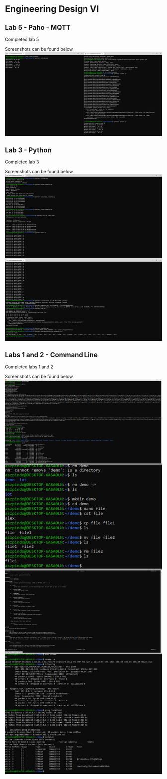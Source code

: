 # Engineering Design VI

## Lab 5 - Paho - MQTT
Completed lab 5 

Screenshots can be found below
![Lab_5_Screenshot_1.png](https://github.com/aszpindo/Engineering-Design-6/blob/main/Lab_Images/Lab_5_Screenshot_1.png)

## Lab 3 - Python
Completed lab 3 

Screenshots can be found below
![Lab_3_Screenshot_1.png](https://github.com/aszpindo/Engineering-Design-6/blob/main/Lab_Images/Lab_3_Screenshot_1.png)
![Lab_3_Screenshot_2.png](https://github.com/aszpindo/Engineering-Design-6/blob/main/Lab_Images/Lab_3_Screenshot_2.png)

## Labs 1 and 2 - Command Line
Completed labs 1 and 2 

Screenshots can be found below
![Lab_1_Screenshot_1.png](https://github.com/aszpindo/Engineering-Design-6/blob/main/Lab_Images/Lab_1_Screenshot_1.png)
![Lab_1_Screenshot_2.png](https://github.com/aszpindo/Engineering-Design-6/blob/main/Lab_Images/Lab_1_Screenshot_2.png)
![Lab_1_Screenshot_3.png](https://github.com/aszpindo/Engineering-Design-6/blob/main/Lab_Images/Lab_1_Screenshot_3.png)
![Lab_1_Screenshot_4.png](https://github.com/aszpindo/Engineering-Design-6/blob/main/Lab_Images/Lab_1_Screenshot_4.png)

